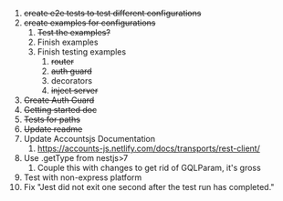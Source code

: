 1. ~~create e2e tests to test different configurations~~
2. ~~create examples for configurations~~
   1. ~~Test the examples?~~
   2. Finish examples
   3. Finish testing examples
      1. ~~router~~
      2. ~~auth guard~~
      3. decorators
      4. ~~inject server~~
3. ~~Create Auth Guard~~
4. ~~Getting started doc~~
5. ~~Tests for paths~~
6. ~~Update readme~~
7. Update Accountsjs Documentation
   1. https://accounts-js.netlify.com/docs/transports/rest-client/
8. Use .getType from nestjs>7
   1. Couple this with changes to get rid of GQLParam, it's gross
9. Test with non-express platform
10. Fix "Jest did not exit one second after the test run has completed."
